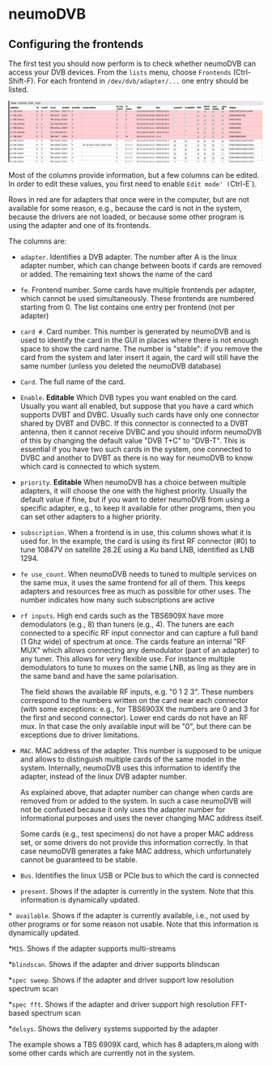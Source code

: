 # neumoDVB #

## Configuring the frontends ##

The first test you should now perform is to check whether neumoDVB can access your DVB devices.
From the `lists` menu, choose `Frontends` (Ctrl-Shift-F). For each frontend in `/dev/dvb/adapter/...`
one entry should be listed.

![Frontends](images/frontends.png)

Most of the columns provide information, but a few columns can be edited.
In order to edit these values, you first need to enable `Edit mode' (`Ctrl-E`).

Rows in red are for adapters that once were in the computer, but are not available for
some reason, e.g., because the card is not in the system, because the drivers are not loaded,
or because some other program is using the adapter and one of its frontends.


The columns are:

* `adapter`. Identifies a DVB adapter. The number after A is the linux adapter number, which can change
  between boots if cards are removed or added. The remaining text shows the name of the card

* `fe`. Frontend number. Some cards have multiple frontends per adapter,
  which cannot be used simultaneously. These frontends are numbered starting from 0. The list contains
  one entry per frontend (not per adapter)

* `card #`. Card number. This number is generated by neumoDVB and is used to identify the card
  in the GUI in places where there is not enough space to show the card name. The number is "stable":
  if you remove the card from the system and later insert it again, the card will still have the same
  number (unless you deleted the neumoDVB database)

* `Card`. The full name of the card.

* `Enable`. **Editable** Which DVB types you want enabled on the card. Usually you want all enabled, but
  suppose that you have a card which supports DVBT and DVBC. Usually such cards have only one connector
  shared by DVBT and DVBC. If this connector is connected to a DVBT antenna, then it cannot receive DVBC
  and you should inform neumoDVB of this by changing the default value "DVB T+C" to "DVB-T".
  This is essential if you have two such cards in the system, one connected to DVBC and another to DVBT
  as there is no way for neumoDVB to know which card is connected to which system.

* `priority`. **Editable** When neumoDVB has a choice between multiple adapters, it will choose the
  one with the highest priority. Usually the default value if fine, but if you want to deter neumoDVB
  from using a specific adapter, e.g., to keep it available for other programs, then you can set other
  adapters to a higher priority.

* `subscription`. When a frontend is in use, this column shows what it is used for. In the example, the
  card is using its first RF connector (#0) to tune 10847V on satellite 28.2E using a Ku band LNB,
  identified as LNB 1294.

* `fe use_count`. When neumoDVB needs to tuned to multiple services on the same mux, it uses the same
  frontend for all of them. This keeps adapters and resources free as much as possible for other uses.
  The number indicates how many such subscriptions are active

* `rf inputs`. High end cards such as the TBS6909X have more demodulators (e.g., 8) than tuners
  (e.g., 4).  The tuners are each connected to a specific RF input connector and can capture a
  full band (1 Ghz wide) of spectrum at once. The cards feature an internal "RF MUX" which allows connecting
  any demodulator (part of an adapter) to any tuner. This allows for very flexible use.
  For instance multiple demodulators to tune to muxes on the same LNB, as ling as they are in the
  same band and have the same polarisation.

  The field shows the available RF inputs, e.g. "0 1 2 3". These numbers correspond to the numbers
  written on the card near each connector (with some exceptions: e.g., for TBS6903X the numbers are
  0 and 3 for the first and second connector). Lower end cards do not have an RF mux. In that case
  the only available input will be "0", but there can be exceptions due to driver limitations.

* `MAC`. MAC address of the adapter. This number is supposed to be unique and allows to distinguish
  multiple cards of the same model in the system. Internally, neumoDVB uses this information to
  identify the adapter, instead of the linux DVB adapter number.

  As explained above, that adapter number can change when cards are removed from or
  added to the system. In such a case neumoDVB will not be confused because it only uses the adapter
  number for informational purposes and uses the never changing MAC address itself.

  Some cards (e.g., test specimens) do not have a proper MAC address set, or some drivers
  do not provide this information correctly. In that case neumoDVB generates a fake MAC address,
  which unfortunately cannot be guaranteed to be stable.

* `Bus`. Identifies the linux USB or PCIe bus to which the card is connected

* `present`. Shows if the adapter is currently in the system. Note that this information is
   dynamically updated.

*` available`. Shows if the adapter is currently available, i.e., not used by other programs
  or for some reason not usable. Note that this information is
   dynamically updated.

*`MIS`. Shows if the adapter supports multi-streams

*`blindscan`. Shows if the adapter and driver supports blindscan

*`spec sweep`. Shows if the adapter and driver support low resolution spectrum scan

*`spec fft`. Shows if the adapter and driver support high resolution FFT-based spectrum scan

*`delsys`. Shows the delivery systems supported by the adapter

The example shows a TBS 6909X card, which has 8 adapters,m along with some other cards which
are currently not in the system.
